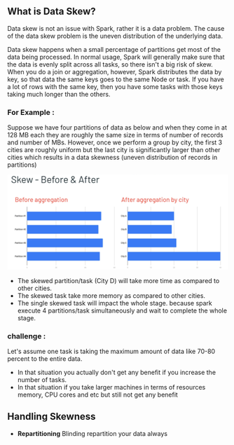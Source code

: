## What is Data Skew?
Data skew is not an issue with Spark, rather it is a data problem. The cause of the data skew problem is the uneven distribution of the underlying data.

Data skew happens when a small percentage of partitions get most of the data being processed. In normal usage, Spark will generally make sure that the data is evenly split across all tasks, so there isn't a big risk of skew. When you do a join or aggregation, however, Spark distributes the data by key, so that data the same keys goes to the same Node or task. If you have a lot of rows with the same key, then you have some tasks with those keys taking much longer than the others.

### For Example :
Suppose we have four partitions of data as below and when they come in at 128 MB each they are roughly the same size in terms of number of records and number of MBs. However, once we perform a group by city, the first 3 cities are roughly uniform but the last city is significantly larger than other cities which results in a data skewness (uneven distribution of records in partitions)

![Spark](https://github.com/gurditsingh/blog/blob/gh-pages/_screenshots/spark-data-skew.png?raw=true)

 - The skewed partition/task (City D) will take more time as compared to other cities.
 - The skewed task take more memory as compared to other cities.
 - The single skewed task will impact the whole stage. because spark execute 4 partitions/task simultaneously and wait to complete the whole stage.

### challenge :
Let's assume one task is taking the maximum amount of data like 70-80 percent to the entire data.

 - In that situation you actually don't get any benefit if you increase the number of tasks.
 - In that situation if you take larger machines in terms of resources memory, CPU cores and etc but still not get any benefit

## Handling Skewness

 - **Repartitioning** Blinding repartition your data always

<!--stackedit_data:
eyJoaXN0b3J5IjpbLTE3MjQ5OTIzNTksMTk2NzA4OTI4OSwtNT
M5NjgwNDE0LDgzOTgzNDI5MSwxODcxMzU0OTA0LDExMjk0Mzg3
ODUsMTEyOTc5MDgyNiwxNTM4MjMzMzI0LC0yMDcwMjMzODY2LD
QwMTc5MjkxMSw3MTY1MjAwODgsLTM2NjgwNDUwMywtMTcwMDQy
ODMwMSwxNTEyNDg1MzA4LDEyNzY4NTYyNiwtMjAyNzE5Nzk4NS
wxNDAxNjg2NjYyLC0xMTQwMTkyNDk3LC01MjMwMjE3ODMsLTI1
NDE2MjY1XX0=
-->